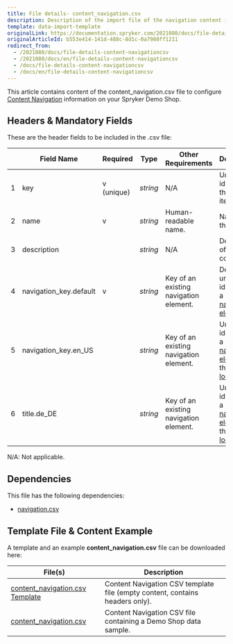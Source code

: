 ```yaml
---
title: File details- content_navigation.csv
description: Description of the import file of the navigation content item.
template: data-import-template
originalLink: https://documentation.spryker.com/2021080/docs/file-details-content-navigationcsv
originalArticleId: b553e414-141d-488c-8d1c-0a7980ff1211
redirect_from:
  - /2021080/docs/file-details-content-navigationcsv
  - /2021080/docs/en/file-details-content-navigationcsv
  - /docs/file-details-content-navigationcsv
  - /docs/en/file-details-content-navigationcsv
---
```


This article contains content of the content_navigation.csv file to configure [Content Navigation](/docs/scos/user/features/{{page.version}}/content-items-feature-overview.html#content-item) information on your Spryker Demo Shop.

## Headers & Mandatory Fields
These are the header fields to be included in the .csv file:


|  | Field Name | Required | Type | Other Requirements | Description |
| --- | --- | --- | --- | --- | --- |
| 1 | key | v (unique)| *string* | N/A | Unique identifier of the content item. |
| 2 | name | v | *string* | Human-readable name. | Name of the content. |
| 3 | description |   | *string* | N/A  | Description of the content. |
| 4 | navigation_key.default | v | *string* | Key of an existing navigation element. | Default unique identifier of a [navigation element](/docs/scos/dev/data-import/{{page.version}}/data-import-categories/navigation-setup/file-details-navigation.csv.html).  |
| 5 | navigation_key.en_US |  | *string* | Key of an existing navigation element. | Unique identifier of a [navigation element](/docs/scos/dev/data-import/{{page.version}}/data-import-categories/navigation-setup/file-details-navigation.csv.html) for the `en_US` [locale](/docs/scos/dev/back-end-development/data-manipulation/datapayload-conversion/multi-language-setup.html). |
| 6 | title.de_DE |  | *string* | Key of an existing navigation element. | Unique identifier of a [navigation element](/docs/scos/dev/data-import/{{page.version}}/data-import-categories/navigation-setup/file-details-navigation.csv.html) for the `de_DE` [locale](/docs/scos/dev/back-end-development/data-manipulation/datapayload-conversion/multi-language-setup.html). |


N/A: Not applicable.

## Dependencies
This file has the following dependencies:

* [navigation.csv](/docs/scos/dev/data-import/{{page.version}}/data-import-categories/navigation-setup/file-details-navigation.csv.html) 

## Template File & Content Example
A template and an example **content_navigation.csv** file can be downloaded here:


| File(s) | Description |
| --- | --- |
| [content_navigation.csv Template](https://spryker.s3.eu-central-1.amazonaws.com/docs/Developer+Guide/Back-End/Data+Manipulation/Data+Ingestion/Data+Import/Data+Import+Categories/Content+Management/Template+content_navigation.csv) | Content Navigation CSV template file (empty content, contains headers only). |
| [content_navigation.csv](https://spryker.s3.eu-central-1.amazonaws.com/docs/Developer+Guide/Back-End/Data+Manipulation/Data+Ingestion/Data+Import/Data+Import+Categories/Content+Management/content_navigation.csv) | Content Navigation CSV file containing a Demo Shop data sample. |


 



	
 
 



